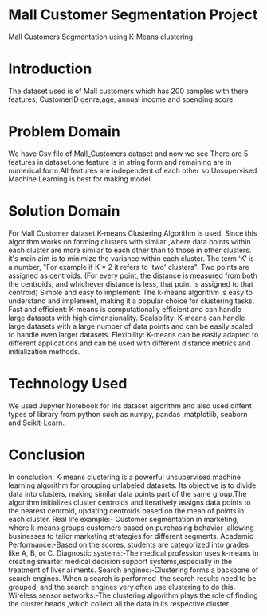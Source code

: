 # Mall Customer Segmentation Project
Mall Customers Segmentation using K-Means clustering
# Introduction
The dataset used is of Mall customers which has 200 samples with there features; CustomerID genre,age, annual income and spending score.
# Problem Domain
We have Csv file of Mall_Customers dataset and now we see There are 5 features in dataset.one feature is in string form and remaining are in numerical form.All features are independent of each other so Unsupervised Machine Learning is best for making model.
# Solution Domain
For Mall Customer dataset K-means Clustering Algorithm is used. Since this algorithm works on forming clusters with similar ,where data points within each cluster are more similar to each other than to those in other clusters. it's main aim is to minimize the variance within each cluster. The term ‘K’ is a number,
"For example if K = 2 it refers to 'two' clusters".
Two points are assigned as centroids.
(For every point, the distance is measured from both the centroids, and whichever distance is less, that point is assigned to that centroid)
Simple and easy to implement: The k-means algorithm is easy to understand and implement, making it a popular choice for clustering tasks.
Fast and efficient: K-means is computationally efficient and can handle large datasets with high dimensionality. Scalability: K-means can handle large datasets with a large number of data points and can be easily scaled to handle even larger datasets. 
Flexibility: K-means can be easily adapted to different applications and can be used with different distance metrics and initialization methods.
# Technology Used
We used Jupyter Notebook for Iris dataset algorithm and also used diffent types of library from python such as numpy, pandas ,matplotlib, seaborn and Scikit-Learn. 
# Conclusion
In conclusion, K-means clustering is a powerful unsupervised machine learning algorithm for grouping unlabeled datasets. Its objective is to divide data into clusters, making similar data points part of the same group.The algorithm initializes cluster centroids and iteratively assigns data points to the nearest centroid, updating centroids based on the mean of points in each cluster.
Real life example:-
Customer segmentation in marketing, where k-means groups customers based on purchasing behavior ,allowing businesses to tailor marketing strategies for different segments.
Academic Performance:-Based on the scores, students are categorized into grades like A, B, or C. 
Diagnostic systems:-The medical profession uses k-means in creating smarter medical decision support systems,especially in the treatment of liver ailments.
Search engines:-Clustering forms a backbone of search engines. When a search is performed ,the search results need to be grouped, and the search engines very often use clustering to do this. 
Wireless sensor networks:-The clustering algorithm plays the role of finding the cluster heads ,which collect all the data in its respective cluster.
